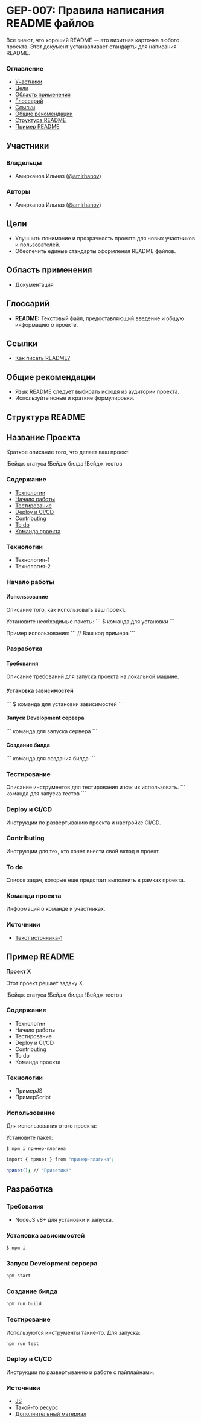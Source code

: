 # GEP-007: Правила написания README файлов

Все знают, что хороший README — это визитная карточка любого проекта. Этот документ устанавливает стандарты для написания README.

### Оглавление
- [Участники](#участники)
- [Цели](#цели)
- [Область применения](#область-применения)
- [Глоссарий](#глоссарий)
- [Ссылки](#ссылки)
- [Общие рекомендации](#общие-рекомендации)
- [Структура README](#структура-readme)
- [Пример README](#пример-readme)

## Участники

### Владельцы
- Амирханов Ильназ ([@amirhanov](#))

### Авторы
- Амирханов Ильназ ([@amirhanov](#))

## Цели
- Улучшить понимание и прозрачность проекта для новых участников и пользователей.
- Обеспечить единые стандарты оформления README файлов.

## Область применения
- Документация

## Глоссарий
- **README:** Текстовый файл, предоставляющий введение и общую информацию о проекте.

## Ссылки
- [Как писать README?](#)

## Общие рекомендации
- Язык README следует выбирать исходя из аудитории проекта.
- Используйте ясные и краткие формулировки.
## Структура README
## Название Проекта

Краткое описание того, что делает ваш проект.

!Бейдж статуса !Бейдж билда !Бейдж тестов

### Содержание
- [Технологии](#технологии)
- [Начало работы](#начало-работы)
- [Тестирование](#тестирование)
- [Deploy и CI/CD](#deploy-и-cicd)
- [Contributing](#contributing)
- [To do](#to-do)
- [Команда проекта](#команда-проекта)

### Технологии
- Технология-1
- Технология-2

### Начало работы

#### Использование
Описание того, как использовать ваш проект.

Установите необходимые пакеты:
\```
$ команда для установки
\```

Пример использования:
\```
// Ваш код примера
\```

### Разработка

#### Требования
Описание требований для запуска проекта на локальной машине.

#### Установка зависимостей
\```
$ команда для установки зависимостей
\```

#### Запуск Development сервера
\```
команда для запуска сервера
\```

#### Создание билда
\```
команда для создания билда
\```

### Тестирование
Описание инструментов для тестирования и как их использовать.
\```
команда для запуска тестов
\```

### Deploy и CI/CD
Инструкции по развертыванию проекта и настройке CI/CD.

### Contributing
Инструкции для тех, кто хочет внести свой вклад в проект.

### To do
Список задач, которые еще предстоит выполнить в рамках проекта.

### Команда проекта
Информация о команде и участниках.

### Источники
- [Текст источника-1](#ссылка-на-источник-1)


## Пример README

**Проект Х**

Этот проект решает задачу X.

!Бейдж статуса !Бейдж билда !Бейдж тестов

### Содержание
- Технологии
- Начало работы
- Тестирование
- Deploy и CI/CD
- Contributing
- To do
- Команда проекта

### Технологии
- ПримерJS
- ПримерScript

### Использование
Для использования этого проекта:

Установите пакет:

```bash
$ npm i пример-плагина
```

```bash
import { привет } from "пример-плагина";

привет(); // "Приветик!"
```

## Разработка

### Требования
- NodeJS v8+ для установки и запуска.

### Установка зависимостей
```bash
$ npm i
```
### Запуск Development сервера

```bash
npm start
```

### Создание билда
```bash
npm run build
```

### Тестирование
Используются инструменты такие-то. Для запуска:
```bash
npm run test
```

### Deploy и CI/CD
Инструкции по развертыванию и работе с пайплайнами.

### Источники

- [JS](example.com) 
- [Такой-то ресурс](example.com)
- [Дополнительный материал](example.com)
